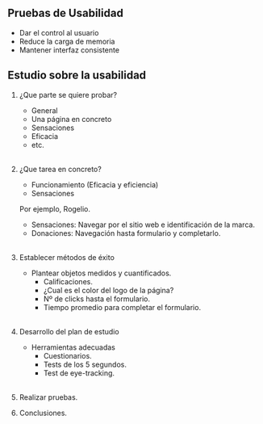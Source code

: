 ## Pruebas de Usabilidad

- Dar el control al usuario
- Reduce la carga de memoria
- Mantener interfaz consistente

## Estudio sobre la usabilidad

1. ¿Que parte se quiere probar?

   - General
   - Una página en concreto
   - Sensaciones
   - Eficacia
   - etc.<BR><BR>

2. ¿Que tarea en concreto?

   - Funcionamiento (Eficacia y eficiencia)
   - Sensaciones

   Por ejemplo, Rogelio.

   - Sensaciones: Navegar por el sitio web e identificación de la marca.
   - Donaciones: Navegación hasta formulario y completarlo.<BR><BR>

3. Establecer métodos de éxito

   - Plantear objetos medidos y cuantificados.
     - Calificaciones.
     - ¿Cual es el color del logo de la página?
     - Nº de clicks hasta el formulario.
     - Tiempo promedio para completar el formulario.<BR><BR>

4. Desarrollo del plan de estudio

   - Herramientas adecuadas
     - Cuestionarios.
     - Tests de los 5 segundos.
     - Test de eye-tracking. <BR><BR>

5. Realizar pruebas.

6. Conclusiones.
